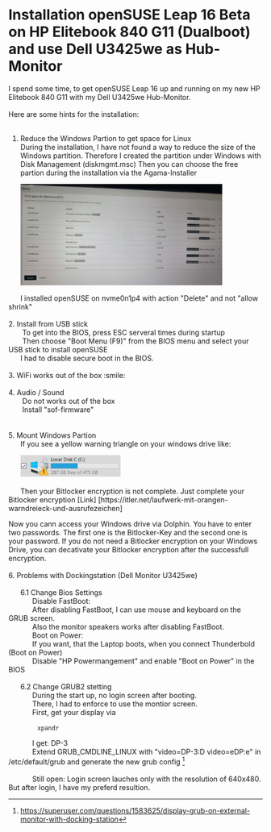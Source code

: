 # Installation openSUSE Leap 16 Beta on HP Elitebook 840 G11 (Dualboot) and use Dell U3425we as Hub-Monitor

I spend some time, to get openSUSE Leap 16 up and running on my new HP Elitebook 840 G11 with my Dell U3425we Hub-Monitor.
<br><br>
Here are some hints for the installation:<br>
<br>
1. Reduce the Windows Partion to get space for Linux<br>
During the installation, I have not found a way to reduce the size of the Windows partition. Therefore I created the partition under Windows with Disk Management (diskmgmt.msc)
Then you can choose the free partion during the installation via the Agama-Installer    
<p>
&nbsp;&nbsp;&nbsp;&nbsp;&nbsp;&nbsp;<img src="AgamaPartions.jpg" width="400">
</p>
&nbsp;&nbsp;&nbsp;&nbsp;&nbsp;&nbsp;I installed openSUSE on nvme0n1p4 with action "Delete" and not "allow shrink"
<br>
<br>
2. Install from USB stick
<br>
&nbsp;&nbsp;&nbsp;&nbsp;&nbsp;&nbsp; To get into the BIOS, press ESC serveral times during startup
<br>
&nbsp;&nbsp;&nbsp;&nbsp;&nbsp;&nbsp; Then choose "Boot Menu (F9)" from the BIOS menu and select your USB stick to install openSUSE
<br>
&nbsp;&nbsp;&nbsp;&nbsp;&nbsp;&nbsp;I had to disable secure boot in the BIOS.
<br>
<br>
3.  WiFi works out of the box :smile:
<br>
<br>
4. Audio / Sound<br>
&nbsp;&nbsp;&nbsp;&nbsp;&nbsp;&nbsp; Do not  works out of the box<br>
&nbsp;&nbsp;&nbsp;&nbsp;&nbsp;&nbsp; Install "sof-firmware"<br>
<br>
<br>
5. Mount Windows Partion<br>
&nbsp;&nbsp;&nbsp;&nbsp;&nbsp;&nbsp;If you see a yellow warning triangle on your windows drive like:
<p>
   &nbsp;&nbsp;&nbsp;&nbsp;&nbsp;&nbsp;<img src="BitlockerWarnung.PNG" width="200" >
</p>
&nbsp;&nbsp;&nbsp;&nbsp;&nbsp;&nbsp;Then your Bitlocker encryption is not complete. Just complete your Bitlocker encryption [Link] [https://itler.net/laufwerk-mit-orangen-warndreieck-und-ausrufezeichen]<br>

Now you cann access your Windows drive via Dolphin. You have to enter two passwords. The first one is the Bitlocker-Key and the second one is your password. 
If you do not need a Bitlocker encryption on your Windows Drive, you can decativate your Bitlocker encryption after the successfull encryption.
<br>
<br>
6. Problems with Dockingstation (Dell Monitor U3425we)<br>
<br>
&nbsp;&nbsp;&nbsp;&nbsp;&nbsp;&nbsp;6.1 Change Bios Settings
<br>
&nbsp;&nbsp;&nbsp;&nbsp;&nbsp;&nbsp;&nbsp;&nbsp;&nbsp;&nbsp;&nbsp;&nbsp;Disable FastBoot:<br>
&nbsp;&nbsp;&nbsp;&nbsp;&nbsp;&nbsp;&nbsp;&nbsp;&nbsp;&nbsp;&nbsp;&nbsp;After disabling FastBoot, I can use mouse and keyboard on the GRUB screen.<br>
&nbsp;&nbsp;&nbsp;&nbsp;&nbsp;&nbsp;&nbsp;&nbsp;&nbsp;&nbsp;&nbsp;&nbsp;Also the monitor speakers works after disabling FastBoot.
<br>
&nbsp;&nbsp;&nbsp;&nbsp;&nbsp;&nbsp;&nbsp;&nbsp;&nbsp;&nbsp;&nbsp;&nbsp;Boot on Power:<br>
&nbsp;&nbsp;&nbsp;&nbsp;&nbsp;&nbsp;&nbsp;&nbsp;&nbsp;&nbsp;&nbsp;&nbsp;If you want, that the Laptop boots, when you connect Thunderbold (Boot on Power)<br>
&nbsp;&nbsp;&nbsp;&nbsp;&nbsp;&nbsp;&nbsp;&nbsp;&nbsp;&nbsp;&nbsp;&nbsp;Disable "HP Powermangement" and enable "Boot on Power" in the BIOS<br>
<br>
&nbsp;&nbsp;&nbsp;&nbsp;&nbsp;&nbsp;6.2 Change GRUB2 stetting <br>
&nbsp;&nbsp;&nbsp;&nbsp;&nbsp;&nbsp;&nbsp;&nbsp;&nbsp;&nbsp;&nbsp;&nbsp;During the start up, no login screen after booting.<br>
&nbsp;&nbsp;&nbsp;&nbsp;&nbsp;&nbsp;&nbsp;&nbsp;&nbsp;&nbsp;&nbsp;&nbsp;There, I had to enforce to use the montior screen.
<br>
&nbsp;&nbsp;&nbsp;&nbsp;&nbsp;&nbsp;&nbsp;&nbsp;&nbsp;&nbsp;&nbsp;&nbsp;First, get your display via

``` 
        xpandr
```
  
&nbsp;&nbsp;&nbsp;&nbsp;&nbsp;&nbsp;&nbsp;&nbsp;&nbsp;&nbsp;&nbsp;&nbsp;I get: DP-3
<br>
&nbsp;&nbsp;&nbsp;&nbsp;&nbsp;&nbsp;&nbsp;&nbsp;&nbsp;&nbsp;&nbsp;&nbsp;Extend GRUB_CMDLINE_LINUX with "video=DP-3:D video=eDP:e" in /etc/default/grub and generate the new grub config [^2]
<br>
<br>
&nbsp;&nbsp;&nbsp;&nbsp;&nbsp;&nbsp;&nbsp;&nbsp;&nbsp;&nbsp;&nbsp;&nbsp;Still open: Login screen lauches only with the resolution of 640x480. But after login, I have my preferd resultion.<br>

[^1]:https://itler.net/laufwerk-mit-orangen-warndreieck-und-ausrufezeichen
[^2]:https://superuser.com/questions/1583625/display-grub-on-external-monitor-with-docking-station
